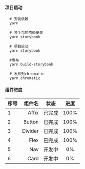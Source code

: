 #### 项目启动

  ```
    # 安装依赖
    yarn

    # 各个包的依赖安装
    yarn storybook

    # 项目启动
    yarn storybook

    #发布
    yarn build-storybook
    
    # 发布到chromatic
    yarn chromatic
  ```
  
#### 组件进度
| 序号        | 组件名    |  状态  | 进度  |
| --------   | -----:  | :----: |:----: |
| 1        | Affix     |   已完成    | 100%   |
| 2        | Button    |   已完成    | 100%   |
| 3        | Divider   |   已完成    | 100%   |
| 4        | Flex      |   已完成    | 100%   |
| 5        | Nav       |   开发中    |  0%    |
| 6        | Card      |   开发中    |  0%    |

